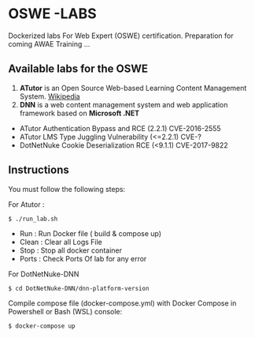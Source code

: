 
#  OSWE -LABS 

Dockerized labs For Web Expert (OSWE) certification. Preparation for coming AWAE Training ... 
 
 
## Available labs for the OSWE 

 1. **ATutor** is an Open Source Web-based Learning Content Management
    System. [Wikipedia](https://en.wikipedia.org/wiki/ATutor)
 2. **DNN** is a web content management system and web application framework based on **Microsoft .NET**

 - ATutor Authentication Bypass and RCE (2.2.1) CVE-2016-2555
 - ATutor LMS Type Juggling Vulnerability (<=2.2.1) CVE-?
 - DotNetNuke Cookie Deserialization RCE (<9.1.1) CVE-2017-9822



## Instructions
You must follow the following steps:

For Atutor : 

 ```
$ ./run_lab.sh
```
-   Run : Run Docker file ( build & compose up)
-   Clean : Clear all Logs File
-   Stop : Stop all docker container
-   Ports : Check Ports Of lab for any error

For  DotNetNuke-DNN
 ```
$ cd DotNetNuke-DNN/dnn-platform-version
```
 Compile compose file (docker-compose.yml) with Docker Compose in Powershell or Bash (WSL) console:
 ```
$ docker-compose up
```



